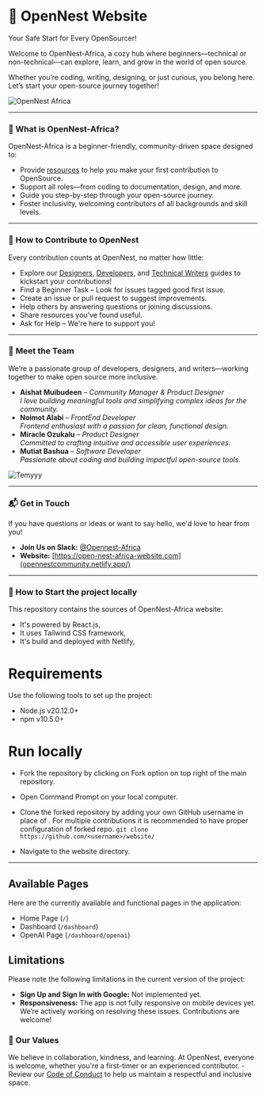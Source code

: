 # 🌸 OpenNest Website

Your Safe Start for Every OpenSourcer!

Welcome to OpenNest-Africa, a cozy hub where beginners—technical or non-technical—can explore, learn, and grow in the world of open source.

Whether you’re coding, writing, designing, or just curious, you belong here. Let’s start your open-source journey together!

![OpenNest Africa](https://github.com/user-attachments/assets/6a641175-18b8-4247-b763-94e763e8a34d)

---

### 🌟 What is OpenNest-Africa?

OpenNest-Africa is a beginner-friendly, community-driven space designed to:

- Provide [resources](./Resources/) to help you make your first contribution to OpenSource.
- Support all roles—from coding to documentation, design, and more.
- Guide you step-by-step through your open-source journey.
- Foster inclusivity, welcoming contributors of all backgrounds and skill levels.

---

### 🌱 How to Contribute to OpenNest
Every contribution counts at OpenNest, no matter how little:

- Explore our [Designers](./Resources/Designer.md), [Developers](./Resources/Developer.md), and [Technical Writers](./Resources/Technical%20Writing.md) guides to kickstart your contributions!
- Find a Beginner Task – Look for issues tagged good first issue.
- Create an issue or pull request to suggest improvements.
- Help others by answering questions or joining discussions.
- Share resources you’ve found useful.
- Ask for Help – We're here to support you!

---

### 👫 **Meet the Team**  
We’re a passionate group of developers, designers, and writers—working together to make open source more inclusive.  

- **Aishat Muibudeen** – *Community Manager & Product Designer*  
  _I love building meaningful tools and simplifying complex ideas for the community._  
- **Noimot Alabi** – *FrontEnd Developer*  
  _Frontend enthusiast with a passion for clean, functional design._
- **Miracle Ozukalu** – *Product Designer*  
  _Committed to crafting intuitive and accessible user experiences._
- **Mutiat Bashua** – *Software Developer*  
  _Passionate about coding and building impactful open-source tools._

![Temyyy](https://github.com/user-attachments/assets/5148134e-4225-4055-8dc3-95f6392b34cf)

---

### 📬 **Get in Touch**  
If you have questions or ideas or want to say hello, we'd love to hear from you!  

- **Join Us on Slack:** [@Opennest-Africa](https://X.com/OpenNest-Africa)  
- **Website:** [https://open-nest-africa-website.com](opennestcommunity.netlify.app/)  

---

### 🌱 How to Start the project locally
 
This repository contains the sources of OpenNest-Africa website:

- It's powered by React.js,
- It uses Tailwind CSS framework,
- It's build and deployed with Netlify,

# Requirements
Use the following tools to set up the project:
- Node.js v20.12.0+
- npm v10.5.0+

# Run locally
- Fork the repository by clicking on Fork option on top right of the main repository.
- Open Command Prompt on your local computer.
- Clone the forked repository by adding your own GitHub username in place of <username>. For multiple contributions it is recommended to have proper configuration of forked repo.
```git clone https://github.com/<username>/website/```

- Navigate to the website directory.

---

## Available Pages
Here are the currently available and functional pages in the application:
- Home Page (`/`)
- Dashboard (`/dashboard`)
- OpenAI Page (`/dashboard/openai`)

## Limitations
Please note the following limitations in the current version of the project:
- **Sign Up and Sign In with Google:** Not implemented yet.
- **Responsiveness:** The app is not fully responsive on mobile devices yet.
We’re actively working on resolving these issues. Contributions are welcome!

### 💌 Our Values

We believe in collaboration, kindness, and learning. At OpenNest, everyone is welcome, whether you're a first-timer or an experienced contributor. - Review our [Code of Conduct](./CODE_OF_CONDUCT.md) to help us maintain a respectful and inclusive space.
